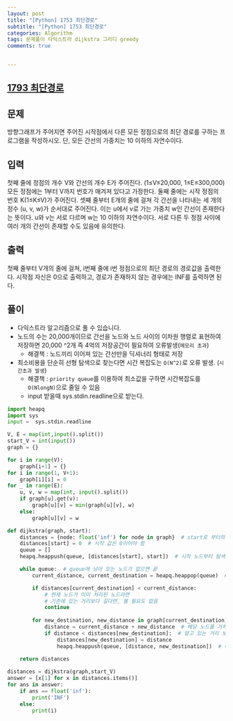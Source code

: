 ```yaml
---
layout: post
title: "[Python] 1753 최단경로"
subtitle: "[Python] 1753 최단경로"
categories: Algorithm
tags: 문제풀이 다익스트라 dijkstra 그리디 greedy
comments: true


---
```

## [1793 최단경로](https://www.acmicpc.net/problem/1753)

## 문제
방향그래프가 주어지면 주어진 시작점에서 다른 모든 정점으로의 최단 경로를 구하는 프로그램을 작성하시오. 단, 모든 간선의 가중치는 10 이하의 자연수이다.

## 입력
첫째 줄에 정점의 개수 V와 간선의 개수 E가 주어진다. (1≤V≤20,000, 1≤E≤300,000) 모든 정점에는 1부터 V까지 번호가 매겨져 있다고 가정한다. 둘째 줄에는 시작 정점의 번호 K(1≤K≤V)가 주어진다. 셋째 줄부터 E개의 줄에 걸쳐 각 간선을 나타내는 세 개의 정수 (u, v, w)가 순서대로 주어진다. 이는 u에서 v로 가는 가중치 w인 간선이 존재한다는 뜻이다. u와 v는 서로 다르며 w는 10 이하의 자연수이다. 서로 다른 두 정점 사이에 여러 개의 간선이 존재할 수도 있음에 유의한다.

## 출력
첫째 줄부터 V개의 줄에 걸쳐, i번째 줄에 i번 정점으로의 최단 경로의 경로값을 출력한다. 시작점 자신은 0으로 출력하고, 경로가 존재하지 않는 경우에는 INF를 출력하면 된다.

## 풀이

- 다익스트라 알고리즘으로 풀 수 있습니다. 
- 노드의 수는 20,000개이므로 간선을 노드와 노드 사이의 이차원 행렬로 표현하여 저장하면 20,000 ^2개 즉 4억의 저장공간이 필요하여 오류발생(`메모리 초과`)
  - 해결책 : 노드끼리 이어져 있는 간선만을 딕셔너리 형태로 저장
- 최소비용을 단순히 선형 탐색으로 찾는다면 시간 복잡도는 `O(N^2)`로 오류 발생. (`시간초과 발생`)
  - 해결책 : `priority queue`를 이용하여 최소값을 구하면 시간복잡도를 `O(NlongN)`으로 줄일 수 있음
  - input 받을때 sys.stdin.readline으로 받는다. 

```python
import heapq
import sys
input =  sys.stdin.readline

V, E = map(int,input().split())
start_V = int(input())
graph = {}

for i in range(V):
    graph[i+1] = {}
for i in range(1, V+1):
    graph[i][i] = 0
for _ in range(E):
    u, v, w = map(int, input().split())
    if graph[u].get(v):
        graph[u][v] = min(graph[u][v], w)
    else:
        graph[u][v] = w

def dijkstra(graph, start):
    distances = {node: float('inf') for node in graph}  # start로 부터의 거리 값을 저장하기 위함
    distances[start] = 0  # 시작 값은 0이어야 함
    queue = []
    heapq.heappush(queue, [distances[start], start])  # 시작 노드부터 탐색 시작 하기 위함.

    while queue:  # queue에 남아 있는 노드가 없으면 끝
        current_distance, current_destination = heapq.heappop(queue)  # 탐색 할 노드, 거리를 가져옴.

        if distances[current_destination] < current_distance:  
            # 현재 노드가 이미 처리된 노드라면 
            # 기존에 있는 거리보다 길다면, 볼 필요도 없음
            continue
        
        for new_destination, new_distance in graph[current_destination].items():
            distance = current_distance + new_distance  # 해당 노드를 거쳐 갈 때 거리
            if distance < distances[new_destination]:  # 알고 있는 거리 보다 작으면 갱신
                distances[new_destination] = distance
                heapq.heappush(queue, [distance, new_destination])  # 다음 인접 거리를 계산 하기 위해 큐에 삽입
    
    return distances

distances = dijkstra(graph,start_V)
answer = [x[1] for x in distances.items()]
for ans in answer:
    if ans == float('inf'):
        print('INF')
    else:
        print(i)
```
